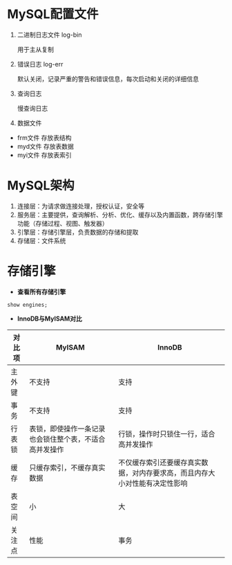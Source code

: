 # MySQL配置文件

1. 二进制日志文件 log-bin

   用于主从复制

2. 错误日志 log-err

   默认关闭，记录严重的警告和错误信息，每次启动和关闭的详细信息

3. 查询日志

   慢查询日志

4. 数据文件

- frm文件 存放表结构
- myd文件  存放表数据
- myi文件 存放表索引



# MySQL架构

1. 连接层：为请求做连接处理，授权认证，安全等
2. 服务层：主要提供，查询解析、分析、优化、缓存以及内置函数，跨存储引擎功能（存储过程、视图、触发器）
3. 引擎层：存储引擎层，负责数据的存储和提取
4. 存储层：文件系统



# 存储引擎

- **查看所有存储引擎**

```shell
show engines;
```

- **InnoDB与MyISAM对比**

| 对比项 | MyISAM                                                 | InnoDB                                                       |
| ------ | ------------------------------------------------------ | ------------------------------------------------------------ |
| 主外键 | 不支持                                                 | 支持                                                         |
| 事务   | 不支持                                                 | 支持                                                         |
| 行表锁 | 表锁，即使操作一条记录也会锁住整个表，不适合高并发操作 | 行锁，操作时只锁住一行，适合高并发操作                       |
| 缓存   | 只缓存索引，不缓存真实数据                             | 不仅缓存索引还要缓存真实数据，对内存要求高，而且内存大小对性能有决定性影响 |
| 表空间 | 小                                                     | 大                                                           |
| 关注点 | 性能                                                   | 事务                                                         |




